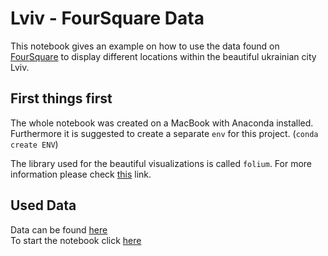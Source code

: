# Lviv - FourSquare Data

This notebook gives an example on how to use the data found on [FourSquare](https://de.foursquare.com) to display different locations within the beautiful ukrainian city Lviv.

## First things first

The whole notebook was created on a MacBook with Anaconda installed. Furthermore it is suggested to create a separate `env` for this project. (`conda create ENV`)

The library used for the beautiful visualizations is called `folium`. For more information please check [this](https://python-visualization.github.io/folium/) link.

## Used Data

Data can be found [here](./lviv_movements.txt)  
To start the notebook click [here](./lviv_location.ipynb)